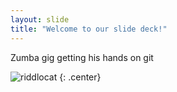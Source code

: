 ```yaml
---
layout: slide
title: "Welcome to our slide deck!"
---
```


Zumba gig getting his hands on git

![riddlocat](https://octodex.github.com/images/riddlocat.png)
{: .center}

